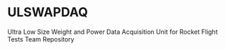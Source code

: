 # ULSWAPDAQ
Ultra Low Size Weight and Power Data Acquisition Unit for Rocket Flight Tests Team Repository
